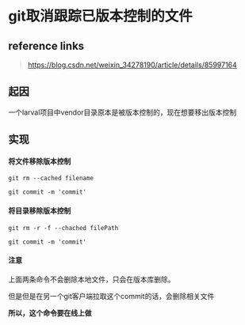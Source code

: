 # git取消跟踪已版本控制的文件

## reference links

>  https://blog.csdn.net/weixin_34278190/article/details/85997164 

## 起因

一个larval项目中vendor目录原本是被版本控制的，现在想要移出版本控制

## 实现

#### 将文件移除版本控制

```
git rm --cached filename

git commit -m 'commit'
```

#### 将目录移除版本控制

```
git rm -r -f --chached filePath

git commit -m 'commit'
```

#### 注意

上面两条命令不会删除本地文件，只会在版本库删除。

但是但是在另一个git客户端拉取这个commit的话，会删除相关文件

**所以，这个命令要在线上做**

